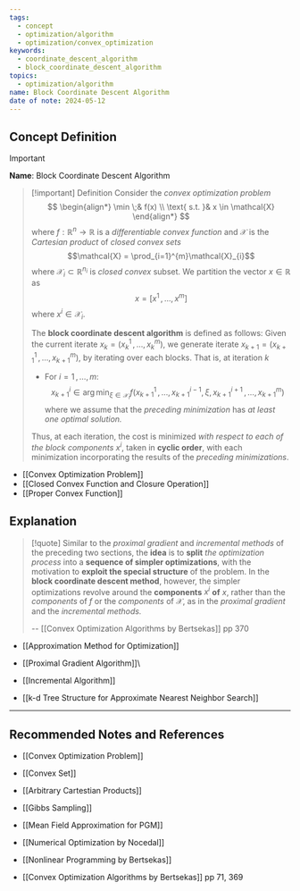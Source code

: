 ```yaml
---
tags:
  - concept
  - optimization/algorithm
  - optimization/convex_optimization
keywords:
  - coordinate_descent_algorithm
  - block_coordinate_descent_algorithm
topics:
  - optimization/algorithm
name: Block Coordinate Descent Algorithm
date of note: 2024-05-12
---
```


## Concept Definition

>[!important]
>**Name**: Block Coordinate Descent Algorithm

>[!important] Definition
>Consider the *convex optimization problem*
>$$
>\begin{align*}
> \min \;& f(x) \\
> \text{ s.t. }& x \in \mathcal{X}
>\end{align*}
>$$
>where $f: \mathbb{R}^{n} \to \mathbb{R}$ is a *differentiable convex function* and $\mathcal{X}$ is the *Cartesian product* of *closed convex sets* $$\mathcal{X} = \prod_{i=1}^{m}\mathcal{X}_{i}$$ where $\mathcal{X}_{i} \subset \mathbb{R}^{n_{i}}$ is *closed convex* subset. We partition the vector $x\in \mathbb{R}$ as $$x = [x^{1} \,{,}\ldots{,}\, x^{m}]$$ where $x^i \in \mathcal{X}_{i}.$
>
>The  **block coordinate descent algorithm** is defined as follows: Given the current iterate $x_{k} = (x_{k}^1 \,{,}\ldots{,}\, x_{k}^{m}),$ we generate iterate $x_{k+1} = (x_{k+1}^1 \,{,}\ldots{,}\, x_{k+1}^{m}),$ by iterating over each blocks. That is, at iteration $k$
>  
>- For $i=1 \,{,}\ldots{,}\,m$:
>  $$
>  x_{k+1}^{i} \in \arg\min_{\xi \in \mathcal{X}_{i}}f\left(x_{k+1}^{1} \,{,}\ldots{,}\,x_{k+1}^{i-1},\,\xi,\, x_{k+1}^{i+1} \,{,}\ldots{,}\,x_{k+1}^{m}  \right)
> $$
>where we assume that the *preceding minimization* has *at least one optimal solution.*
>
>Thus, at each iteration, the cost is minimized *with respect to each of the block components* $x^i$, taken in **cyclic order**, with each minimization incorporating the results of the *preceding minimizations*.

- [[Convex Optimization Problem]]
- [[Closed Convex Function and Closure Operation]]
- [[Proper Convex Function]]

## Explanation

>[!quote]
>Similar to the *proximal gradient* and *incremental methods* of the  preceding two sections, the **idea** is to **split** *the optimization process* into a **sequence of simpler optimizations**, with the motivation to **exploit the  special structure** of the problem. In the **block coordinate descent method**, however, the simpler optimizations revolve around the **components** $x^i$ **of** $x$, rather than the *components* of $f$ or the *components* of $\mathcal{X}$, as in the *proximal gradient* and the *incremental methods.*
>
>-- [[Convex Optimization Algorithms by Bertsekas]] pp 370

- [[Approximation Method for Optimization]]
- [[Proximal Gradient Algorithm]]\
- [[Incremental Algorithm]]

- [[k-d Tree Structure for Approximate Nearest Neighbor Search]]


-----------
##  Recommended Notes and References

- [[Convex Optimization Problem]]
- [[Convex Set]]
- [[Arbitrary Cartestian Products]]

- [[Gibbs Sampling]]
- [[Mean Field Approximation for PGM]]

- [[Numerical Optimization by Nocedal]]
- [[Nonlinear Programming by Bertsekas]]
- [[Convex Optimization Algorithms by Bertsekas]] pp 71, 369